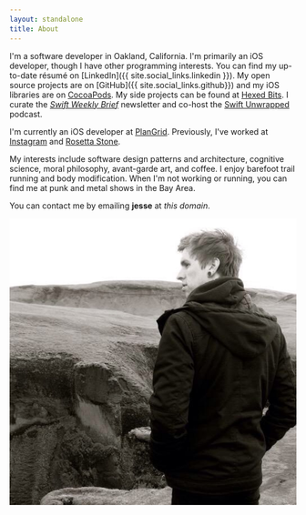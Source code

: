 ```yaml
---
layout: standalone
title: About
---
```


I'm a software developer in Oakland, California. I'm primarily an iOS developer, though I have other programming interests. You can find my up-to-date résumé on [LinkedIn]({{ site.social_links.linkedin }}). My open source projects are on [GitHub]({{ site.social_links.github}}) and my iOS libraries are on [CocoaPods](https://cocoapods.org/owners/1808). My side projects can be found at [Hexed Bits](http://hexedbits.com). I curate the [*Swift Weekly Brief*](https://swiftweekly.github.io) newsletter and co-host the [Swift Unwrapped](https://spec.fm/podcasts/swift-unwrapped) podcast.

I'm currently an iOS developer at [PlanGrid](https://plangrid.com). Previously, I've worked at [Instagram](https://instagram.com) and [Rosetta Stone](https://rosettastone.com).

My interests include software design patterns and architecture, cognitive science, moral philosophy, avant-garde art, and coffee. I enjoy barefoot trail running and body modification. When I'm not working or running, you can find me at punk and metal shows in the Bay Area.

You can contact me by emailing **jesse** at *this domain*.

<div class="col-xs-12 col-xs-offset-0 col-sm-8 col-sm-offset-2 col-md-6 col-md-offset-3">
    <a href="/img/avatar_iceland.jpg">
        <img class="img-thumbnail img-responsive center" src="/img/avatar_iceland.jpg" title="Jesse Squires" alt="Jesse Squires"/>
    </a>
</div>
